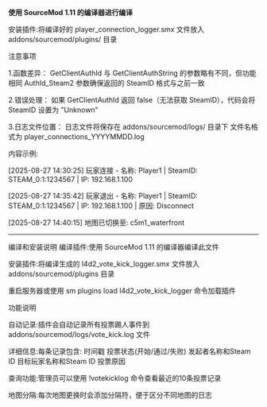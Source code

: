 **使用 SourceMod 1.11 的编译器进行编译**

安装插件:将编译好的 player_connection_logger.smx 文件放入 addons/sourcemod/plugins/ 目录


注意事项

1.函数差异：
GetClientAuthId 与 GetClientAuthString 的参数略有不同，但功能相同
AuthId_Steam2 参数确保返回的 SteamID 格式与之前一致

2.错误处理：
如果 GetClientAuthId 返回 false（无法获取 SteamID），代码会将 SteamID 设置为 "Unknown"

3.日志文件位置：
日志文件将保存在 addons/sourcemod/logs/ 目录下
文件名格式为 player_connections_YYYYMMDD.log

内容示例:

[2025-08-27 14:30:25] 玩家连接 - 名称: Player1 | SteamID: STEAM_0:1:1234567 | IP: 192.168.1.100

[2025-08-27 14:35:42] 玩家退出 - 名称: Player1 | SteamID: STEAM_0:1:1234567 | IP: 192.168.1.100 | 原因: Disconnect

[2025-08-27 14:40:15] 地图已切换至: c5m1_waterfront


*************************************************************************************************************************************


编译和安装说明
编译插件:使用 SourceMod 1.11 的编译器编译此文件


安装插件:将编译生成的 l4d2_vote_kick_logger.smx 文件放入 addons/sourcemod/plugins 目录

重启服务器或使用 sm plugins load l4d2_vote_kick_logger 命令加载插件

功能说明

自动记录:插件会自动记录所有投票踢人事件到 addons/sourcemod/logs/vote_kick.log 文件

详细信息:每条记录包含:
时间戳
投票状态(开始/通过/失败)
发起者名称和Steam ID
目标玩家名称和Steam ID
投票原因

查询功能:管理员可以使用 !votekicklog 命令查看最近的10条投票记录

地图分隔:每次地图更换时会添加分隔符，便于区分不同地图的日志
